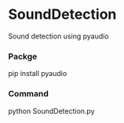 # SoundDetection
Sound detection using pyaudio

### Packge 

pip install pyaudio

### Command

python SoundDetection.py
